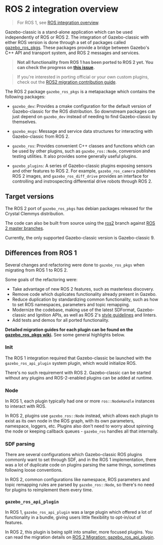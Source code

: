 # ROS 2 integration overview

> For ROS 1, see
  [ROS integration overview](/tutorials?tut=ros_overview).

Gazebo-classic is a stand-alone application which can be used independently of ROS or
ROS 2. The integration of Gazebo-classic with either ROS version is done through a set
of packages called
[gazebo\_ros\_pkgs](https://github.com/ros-simulation/gazebo_ros_pkgs).
These packages provide a bridge between Gazebo's C++ API and transport system,
and ROS 2 messages and services.

> **Not all functionality from ROS 1 has been ported to ROS 2 yet. You can
check the progress on
[this issue](https://github.com/ros-simulation/gazebo_ros_pkgs/issues/512).**

> If you're interested in porting official or your own custom plugins, check
out the
[ROS2 migration contribution guide](https://github.com/ros-simulation/gazebo_ros_pkgs/wiki/ROS-2-migration-contribution-guide).

The ROS 2 package `gazebo_ros_pkgs` is a metapackage which contains the
following packages:

* `gazebo_dev`: Provides a cmake configuration for the default version of
                Gazebo-classic for the ROS distribution. So downstream packages can
                just depend on `gazebo_dev` instead of needing to find
                Gazebo-classic by themselves.

* `gazebo_msgs`: Message and service data structures for interacting with
                 Gazebo-classic from ROS 2.

* `gazebo_ros`: Provides convenient C++ classes and functions which can be
                used by other plugins, such as `gazebo_ros::Node`, conversion
                and testing utilities. It also provides some generally useful
                plugins.

* `gazebo_plugins`: A series of Gazebo-classic plugins exposing sensors and other
                    features to ROS 2. For example, `gazebo_ros_camera`
                    publishes ROS 2 images, and `gazebo_ros_diff_drive` provides
                    an interface for controlling and instrospecting differential
                    drive robots through ROS 2.

## Target versions

The ROS 2 port of `gazebo_ros_pkgs` has debian packages released
for the Crystal Clemmys distribution.

The code can also be built from source using the
[ros2](https://github.com/ros-simulation/gazebo_ros_pkgs/tree/ros2) branch
against
[ROS 2 master branches](https://raw.githubusercontent.com/ros2/ros2/master/ros2.repos).

Currently, the only supported Gazebo-classic version is Gazebo-classic 9.

## Differences from ROS 1

Several changes and refactoring were done to `gazebo_ros_pkgs` when migrating
from ROS 1 to ROS 2.

Some goals of the refactoring were:

* Take advantage of new ROS 2 features, such as masterless discovery.
* Remove code which duplicates functionality already present in Gazebo.
* Reduce duplication by standardizing common functionality, such as how to set
  ROS namespaces, parameters and topic remapping.
* Modernize the codebase, making use of the latest SDFormat, Gazebo-classic and Ignition  APIs, as well as ROS 2's
  [style guidelines](https://github.com/ros2/ros2/wiki/Developer-Guide#c-1)
  and linters.
* Add tests and demos for all ported functionality.

**Detailed migration guides for each plugin can be found on the
[gazebo\_ros\_pkgs wiki](https://github.com/ros-simulation/gazebo_ros_pkgs/wiki).**
See some general highlights below.

### Init

The ROS 1 integration required that Gazebo-classic be launched with the
`gazebo_ros_api_plugin` system plugin, which would initialize ROS.

There's no such requirement with ROS 2. Gazebo-classic can be started without any
plugins and ROS-2-enabled plugins can be added at runtime.

### Node

In ROS 1, each plugin typically had one or more `ros::NodeHandle` instances to
interact with ROS.

In ROS 2, plugins use `gazebo_ros::Node` instead, which allows each plugin to
exist as its own node in the ROS graph, with its own parameters, namespace,
loggers, etc. Plugins also don't need to worry about spinning the node or
keeping callback queues - `gazebo_ros` handles all that internally.

### SDF parsing

There are several configurations which Gazebo-classic ROS plugins commonly want to
set through SDF, and in the ROS 1 implementation, there was a lot of duplicate
code on plugins parsing the same things, sometimes following loose conventions.

In ROS 2, common configurations like namespace, ROS parameters and topic
remapping rules are parsed by `gazebo_ros::Node`, so there's no need for plugins
to reimplement them every time.

### `gazebo_ros_api_plugin`

In ROS 1, `gazebo_ros_api_plugin` was a large plugin which offered a lot of
functionality in a bundle, giving users little flexibility to opt-in/out of
features.

In ROS 2, this plugin is being split into smaller, more focused plugins. You can
read the migration details on
[ROS 2 Migration: gazebo\_ros\_api\_plugin](https://github.com/ros-simulation/gazebo_ros_pkgs/wiki/ROS-2-Migration:-gazebo_ros_api_plugin).

